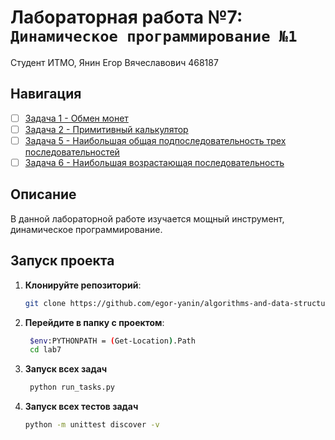 # Лабораторная работа №7: `Динамическое программирование №1`

Студент ИТМО,  Янин Егор Вячеславович  468187
## Навигация

- [ ] [Задача 1 - Обмен монет](https://github.com/egor-yanin/algorithms-and-data-structures/tree/main/lab7/task1)
- [ ] [Задача 2 - Примитивный калькулятор](https://github.com/egor-yanin/algorithms-and-data-structures/tree/main/lab7/task2)
- [ ] [Задача 5 - Наибольшая общая подпоследовательность трех последовательностей](https://github.com/egor-yanin/algorithms-and-data-structures/tree/main/lab7/task5)
- [ ] [Задача 6 - Наибольшая возрастающая последовательность](https://github.com/egor-yanin/algorithms-and-data-structures/tree/main/lab7/task6)

## Описание
В данной лабораторной работе изучается мощный инструмент, динамическое
программирование.

## Запуск проекта
1. **Клонируйте репозиторий**:
   ```bash
   git clone https://github.com/egor-yanin/algorithms-and-data-structures.git
   ```
2. **Перейдите в папку с проектом**:
   ```bash
    $env:PYTHONPATH = (Get-Location).Path
    cd lab7
   ```
3. **Запуск всех задач**
   ```bash
    python run_tasks.py
   ```

4. **Запуск всех  тестов задач**
   ```bash
   python -m unittest discover -v
   ```